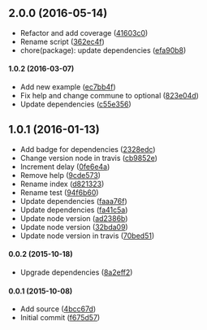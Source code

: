 ## 2.0.0 (2016-05-14)

* Refactor and add coverage ([41603c0](https://github.com/lgaticaq/hubot-cne/commit/41603c0))
* Rename script ([362ec4f](https://github.com/lgaticaq/hubot-cne/commit/362ec4f))
* chore(package): update dependencies ([efa90b8](https://github.com/lgaticaq/hubot-cne/commit/efa90b8))

#### 1.0.2 (2016-03-07)

* Add new example ([ec7bb4f](https://github.com/lgaticaq/hubot-cne/commit/ec7bb4f))
* Fix help and change commune to optional ([823e04d](https://github.com/lgaticaq/hubot-cne/commit/823e04d))
* Update dependencies ([c55e356](https://github.com/lgaticaq/hubot-cne/commit/c55e356))

## 1.0.1 (2016-01-13)

* Add badge for dependencies ([2328edc](https://github.com/lgaticaq/hubot-cne/commit/2328edc))
* Change version node in travis ([cb9852e](https://github.com/lgaticaq/hubot-cne/commit/cb9852e))
* Increment delay ([0fe6e4a](https://github.com/lgaticaq/hubot-cne/commit/0fe6e4a))
* Remove help ([9cde573](https://github.com/lgaticaq/hubot-cne/commit/9cde573))
* Rename index ([d821323](https://github.com/lgaticaq/hubot-cne/commit/d821323))
* Rename test ([94f6b60](https://github.com/lgaticaq/hubot-cne/commit/94f6b60))
* Update dependencies ([faaa76f](https://github.com/lgaticaq/hubot-cne/commit/faaa76f))
* Update dependencies ([fa41c5a](https://github.com/lgaticaq/hubot-cne/commit/fa41c5a))
* Update node version ([ad2386b](https://github.com/lgaticaq/hubot-cne/commit/ad2386b))
* Update node version ([32bda09](https://github.com/lgaticaq/hubot-cne/commit/32bda09))
* Update node version in travis ([70bed51](https://github.com/lgaticaq/hubot-cne/commit/70bed51))

#### 0.0.2 (2015-10-18)

* Upgrade dependencies ([8a2eff2](https://github.com/lgaticaq/hubot-cne/commit/8a2eff2))

#### 0.0.1 (2015-10-08)

* Add source ([4bcc67d](https://github.com/lgaticaq/hubot-cne/commit/4bcc67d))
* Initial commit ([f675d57](https://github.com/lgaticaq/hubot-cne/commit/f675d57))
